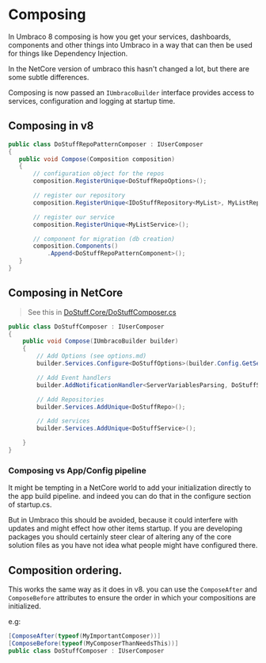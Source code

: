 # Composing
In Umbraco 8 composing is how you get your services, dashboards, components and other things into Umbraco in a way that can then be used for things like Dependency Injection. 

In the NetCore version of umbraco this hasn't changed a lot, but there are some subtle differences.

Composing is now passed an `IUmbracoBuilder` interface provides access to services, configuration and logging at startup time. 

## Composing in v8

 ```cs
 public class DoStuffRepoPatternComposer : IUserComposer
{
    public void Compose(Composition composition)
    {
        // configuration object for the repos
        composition.RegisterUnique<DoStuffRepoOptions>();

        // register our repository
        composition.RegisterUnique<IDoStuffRepository<MyList>, MyListRepo>();

        // register our service 
        composition.RegisterUnique<MyListService>();

        // component for migration (db creation)
        composition.Components()
            .Append<DoStuffRepoPatternComponent>();
    }
}
```

## Composing in NetCore
> See this in [DoStuff.Core/DoStuffComposer.cs](../src/DoStuff.Core/DoStuffComposer.cs)

```cs
public class DoStuffComposer : IUserComposer
{
    public void Compose(IUmbracoBuilder builder)
    {
        // Add Options (see options.md)
        builder.Services.Configure<DoStuffOptions>(builder.Config.GetSection(DoStuffOptions.DoStuffSection));

        // Add Event handlers
        builder.AddNotificationHandler<ServerVariablesParsing, DoStuffServerVariablesNotifcationHandler>();

        // Add Repositories
        builder.Services.AddUnique<DoStuffRepo>();

        // Add services
        builder.Services.AddUnique<DoStuffService>();

    }
}
```

### Composing vs App/Config pipeline
It might be tempting in a NetCore world to add your initialization directly to the app build pipeline. and indeed you can do that in the configure section of startup.cs. 

But in Umbraco this should be avoided, because it could interfere with updates and might effect how other items startup. If you are developing packages you should certainly steer clear of altering any of the core solution files as you have not idea what people might have configured there.

## Composition ordering. 
This works the same way as it does in v8. you can use the `ComposeAfter` and `ComposeBefore` attributes to ensure the order in which your compositions are initialized.

e.g:

```cs
[ComposeAfter(typeof(MyImportantComposer))]
[ComposeBefore(typeof(MyComposerThanNeedsThis))]
public class DoStuffComposer : IUserComposer 
```
